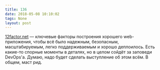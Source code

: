 ```yaml
---
title: 136
date: 2018-05-08 10:10:02
tags: None
layout: post
---
```


[12factor.net](https://www.12factor.net/ru/) — ключевые факторы построения хорошего web-приложения, чтобы всё было надежным, безопасным, масштабируемым, легко поддерживаемым и хорошо деплоилось. Есть какие-то спорные моменты в деталях, но в целом сойдёт за заповеди DevOps'а. Думаю, надо будет сделать выступление об этом всём. В общем, маст рид.
